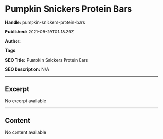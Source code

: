 # Pumpkin Snickers Protein Bars

**Handle:** pumpkin-snickers-protein-bars

**Published:** 2021-09-29T01:18:26Z

**Author:**  

**Tags:** 

**SEO Title:** Pumpkin Snickers Protein Bars

**SEO Description:** N/A

---

## Excerpt

No excerpt available

---

## Content

No content available

